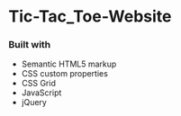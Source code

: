 # Tic-Tac_Toe-Website

### Built with

- Semantic HTML5 markup
- CSS custom properties
- CSS Grid
- JavaScript
- jQuery
